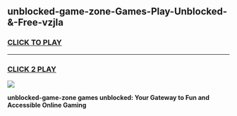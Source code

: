 
## unblocked-game-zone-Games-Play-Unblocked-&-Free-vzjla
<h3>
<a href="https://premium76.site?title=unblocked-game-zone&ref=24A">CLICK TO PLAY</a></h3>
<hr>

<h3>
<a href="https://premium76.site?title=unblocked-game-zone&ref=24A">CLICK 2 PLAY</a>
  
</h3>

<a href="https://premium76.site?title=unblocked-game-zone&ref=24A"><img src="https://clearcache.store/games.png"></a>


**unblocked-game-zone games unblocked: Your Gateway to Fun and Accessible Online Gaming**
